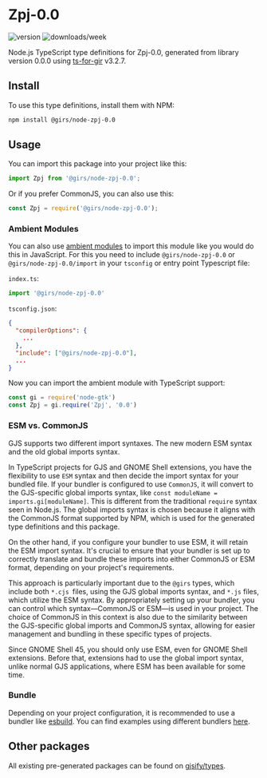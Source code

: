 
# Zpj-0.0

![version](https://img.shields.io/npm/v/@girs/node-zpj-0.0)
![downloads/week](https://img.shields.io/npm/dw/@girs/node-zpj-0.0)


Node.js TypeScript type definitions for Zpj-0.0, generated from library version 0.0.0 using [ts-for-gir](https://github.com/gjsify/ts-for-gir) v3.2.7.


## Install

To use this type definitions, install them with NPM:
```bash
npm install @girs/node-zpj-0.0
```

## Usage

You can import this package into your project like this:
```ts
import Zpj from '@girs/node-zpj-0.0';
```

Or if you prefer CommonJS, you can also use this:
```ts
const Zpj = require('@girs/node-zpj-0.0');
```

### Ambient Modules

You can also use [ambient modules](https://github.com/gjsify/ts-for-gir/tree/main/packages/cli#ambient-modules) to import this module like you would do this in JavaScript.
For this you need to include `@girs/node-zpj-0.0` or `@girs/node-zpj-0.0/import` in your `tsconfig` or entry point Typescript file:

`index.ts`:
```ts
import '@girs/node-zpj-0.0'
```

`tsconfig.json`:
```json
{
  "compilerOptions": {
    ...
  },
  "include": ["@girs/node-zpj-0.0"],
  ...
}
```

Now you can import the ambient module with TypeScript support: 

```ts
const gi = require('node-gtk')
const Zpj = gi.require('Zpj', '0.0')
```



### ESM vs. CommonJS

GJS supports two different import syntaxes. The new modern ESM syntax and the old global imports syntax.

In TypeScript projects for GJS and GNOME Shell extensions, you have the flexibility to use `ESM` syntax and then decide the import syntax for your bundled file. If your bundler is configured to use `CommonJS`, it will convert to the GJS-specific global imports syntax, like `const moduleName = imports.gi[moduleName]`. This is different from the traditional `require` syntax seen in Node.js. The global imports syntax is chosen because it aligns with the CommonJS format supported by NPM, which is used for the generated type definitions and this package.

On the other hand, if you configure your bundler to use ESM, it will retain the ESM import syntax. It's crucial to ensure that your bundler is set up to correctly translate and bundle these imports into either CommonJS or ESM format, depending on your project's requirements.

This approach is particularly important due to the `@girs` types, which include both `*.cjs `files, using the GJS global imports syntax, and `*.js` files, which utilize the ESM syntax. By appropriately setting up your bundler, you can control which syntax—CommonJS or ESM—is used in your project. The choice of CommonJS in this context is also due to the similarity between the GJS-specific global imports and CommonJS syntax, allowing for easier management and bundling in these specific types of projects.

Since GNOME Shell 45, you should only use ESM, even for GNOME Shell extensions. Before that, extensions had to use the global import syntax, unlike normal GJS applications, where ESM has been available for some time.

### Bundle

Depending on your project configuration, it is recommended to use a bundler like [esbuild](https://esbuild.github.io/). You can find examples using different bundlers [here](https://github.com/gjsify/ts-for-gir/tree/main/examples).

## Other packages

All existing pre-generated packages can be found on [gjsify/types](https://github.com/gjsify/types).

